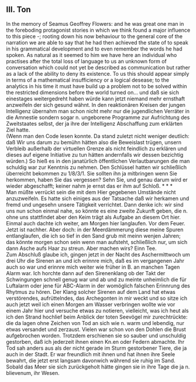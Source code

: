 ## III. Ton
 In the memory of Seamus Geoffrey Flowers: and he was great one man in the foreboding protagonist stories in which we think found a major influence to this piece -; rooting down his now behaviour to the general core of the narration we are able to say that he had then achieved the state of to speak in his grammatical development and to even remember the words he had spoken. As natural as it seemed to him we have here an individual who practises after the total loss of language to us an unknown form of conversation which could not yet be described as communication but rather as a lack of the ability to deny its existence. To us this should appear simply in terms of a mathematical insufficiency or a logical desease; to the analytics in his time it must have build up a problem not to be solved within the restricted dimensions before the world turned on... und daß sie sich einestages weitergedreht haben würde kann jetzt niemand mehr ernsthaft anzweifeln der sich gesund wähnt. In den reaktionären Kreisen der jungen Intelligenz übernahm man schon nicht mehr nur die jugendlichen Verräter in die Amnestie sondern sogar n. ungeborene Programme zur Aufrichtung des Zweitstaates selbst, der ja ihre der Intelligenz Abschaffung zum erklärten Ziel hatte.    
(Wenn man den Code lesen konnte. Da stand zuletzt nicht weniger deutlich: daß Wir uns darum zu bemühn hätten also die Beweislast trügen, unsern Verbleib außerhalb der virtuellen Grenze als nicht feindlich zu erklären und dieses auf eigene Initiative zu tun hätten andernfalls wir dessen bezichtig würden.) So hieß es in den janatürlich öffentlichen Verlautbarungen die man schuldig war zur Kenntnis zu nehmen. Den Schlüssel hatten wir schließlich überreicht bekommen zu 1/8/3/1. Sie sollten ihn ja mitbringen wenn Sie herkommen, haben Sie das vergessen? Sehn Sie, und genau darum wird er wieder abgeschafft; keiner nahm je ernst das er ihm auf Schloß. * * *   
Man müßte verrückt sein die mit dem Hier gegebenen Umstände nicht anzuzweifeln. Es hatte sich einiges aus der Tatsache daß wir herkamen und fremd und ungesehn unsere Tätigkeit verrichtet. Dann denke ich: wir sind uns nun schon einmal nahe, so könnte es eine zweite Zukunft geben, die n. ohne uns stattfindet aber den Keim trägt als Aufgabe an diesem Ort hier. Einmal auch dachte ich weiter, am Morgen hier langlaufen. Vor dem Feuer. Jetzt ist nachher. Aber doch: in der Meerdämmerung diese meine Spuren entlanglaufen, die ich so tief in den Sand grub mit meinn wenjen Jahren; das könnte morgen schon sein wenn man aufsteht, schließlich nur, um sich dann Asche aufs Haar zu streun. Aber machen wirs? Einn Tee.    
Zum Abschluß glaube ich, gingen jetzt in der Nacht des Aschermittwoch um drei Uhr die Sirenen an und ich erinnre mich, daß es im vergangenen Jahr auch so war und erinnre mich weiter wie früher in B. an manchen Tagen Alarm war. Ich horchte dann auf den Sirenenklang ob der Takt der Schwingungen schnell genug war und ab und zu meinte unheimlich die für Luftalarm oder jene für ABC-Alarm in der womöglich falschen Erinnrung des Rhytmus zu hören. Der Klang solcher Sirenen auf dem Land hat etwas verstörendes, aufrüttelndes, das Archegonten in mir weckt und so sitze ich auch jetzt weil ich einen Morgen am Wasser verbringen wollte wie vor einem Jahr hier und versuche etwas zu notieren, vielleicht, was ich heut als ich den Strand hochlief beim Anblick der toten Seevögel mir zurechtrückte: die da lagen ohne Zeichen von Tod an sich wie n. warm und lebendig, nur etwas versandet und zerzaust. Vielen war schon von den Dohlen die Brust aufgebrochen worden. Trotzdem erschienen sie so sauber und unschuldig gestorben, daß ich jederzeit ihnen einen Kn.en oder Federn abmachte. Ihr Tod sah anders aus als der nicht gerade im Sturm gestorbener Tiere, die ja auch in der Stadt. Er war freundlich mit ihnen und hat ihnen ihre Seele bewahrt, die jetzt erst langsam davonwich während sie ruhig im Sand. Sobald das Meer sie sich zurückgeholt hätte gingen sie in ihre Tage die ja n. blievenum, ihr Wesen.    
